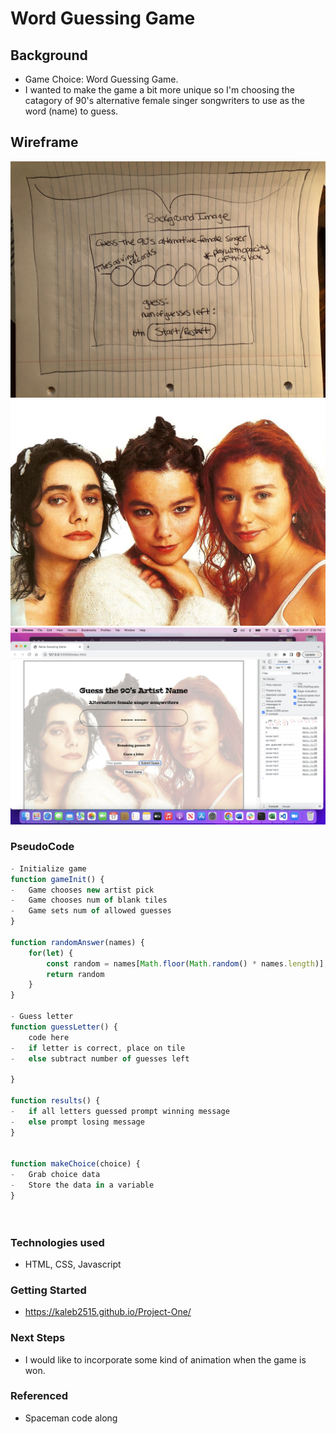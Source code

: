# Word Guessing Game
## Background
- Game Choice: Word Guessing Game.
-  I wanted to make the game a bit more unique so I'm choosing the catagory of 90's alternative female singer songwriters to use as the word (name) to guess.

## Wireframe
![Word Guessing Game Wireframe](img/IMG_0797.jpeg)
![Word Guessing Game Wireframe](img/71ee4b8f9bdc80cf16c889a60f08d902.jpg)
![Screen Capture of Game](img/Screen%20Shot%202022-10-17%20at%203.58.30%20PM.png)
### PseudoCode
```js
- Initialize game
function gameInit() {
-	Game chooses new artist pick
-	Game chooses num of blank tiles
-	Game sets num of allowed guesses
}

function randomAnswer(names) {
    for(let) {
        const random = names[Math.floor(Math.random() * names.length)];
        return random
    }
}

- Guess letter
function guessLetter() {
    code here
-	if letter is correct, place on tile
-	else subtract number of guesses left
	
}

function results() {
-	if all letters guessed prompt winning message
-	else prompt losing message
}


function makeChoice(choice) {
-   Grab choice data
-   Store the data in a variable 
}

    
```
### Technologies used
- HTML, CSS, Javascript

### Getting Started
- https://kaleb2515.github.io/Project-One/
### Next Steps
- I would like to incorporate some kind of animation when the game is won.

### Referenced 
- Spaceman code along